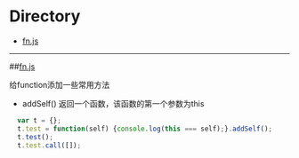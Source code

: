 # Directory
- [fn.js](#fnjs)
***
##[fn.js](./fn.js)

给function添加一些常用方法

- addSelf()
返回一个函数，该函数的第一个参数为this
```js
  var t = {};
  t.test = function(self) {console.log(this === self);}.addSelf();
  t.test();
  t.test.call([]);
```
